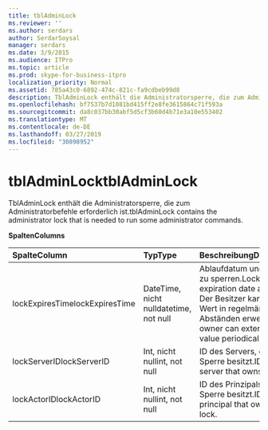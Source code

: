 ```yaml
---
title: tblAdminLock
ms.reviewer: ''
ms.author: serdars
author: SerdarSoysal
manager: serdars
ms.date: 3/9/2015
ms.audience: ITPro
ms.topic: article
ms.prod: skype-for-business-itpro
localization_priority: Normal
ms.assetid: 785a43c0-6892-474c-821c-fa9cdbeb99d8
description: TblAdminLock enthält die Administratorsperre, die zum Administratorbefehle erforderlich ist.
ms.openlocfilehash: bf7537b7d1081bd415ff2e8fe3615864c71f593a
ms.sourcegitcommit: da8c037bb30abf5d5cf3b60d4b71e3a10e553402
ms.translationtype: MT
ms.contentlocale: de-DE
ms.lasthandoff: 03/27/2019
ms.locfileid: "30898952"
---
```

# <a name="tbladminlock"></a><span data-ttu-id="9f696-103">tblAdminLock</span><span class="sxs-lookup"><span data-stu-id="9f696-103">tblAdminLock</span></span>
 
<span data-ttu-id="9f696-104">TblAdminLock enthält die Administratorsperre, die zum Administratorbefehle erforderlich ist.</span><span class="sxs-lookup"><span data-stu-id="9f696-104">tblAdminLock contains the administrator lock that is needed to run some administrator commands.</span></span>
  
<span data-ttu-id="9f696-105">**Spalten**</span><span class="sxs-lookup"><span data-stu-id="9f696-105">**Columns**</span></span>

|<span data-ttu-id="9f696-106">**Spalte**</span><span class="sxs-lookup"><span data-stu-id="9f696-106">**Column**</span></span>|<span data-ttu-id="9f696-107">**Typ**</span><span class="sxs-lookup"><span data-stu-id="9f696-107">**Type**</span></span>|<span data-ttu-id="9f696-108">**Beschreibung**</span><span class="sxs-lookup"><span data-stu-id="9f696-108">**Description**</span></span>|
|:-----|:-----|:-----|
|<span data-ttu-id="9f696-109">lockExpiresTime</span><span class="sxs-lookup"><span data-stu-id="9f696-109">lockExpiresTime</span></span>  <br/> |<span data-ttu-id="9f696-110">DateTime, nicht null</span><span class="sxs-lookup"><span data-stu-id="9f696-110">datetime, not null</span></span>  <br/> |<span data-ttu-id="9f696-111">Ablaufdatum und-Uhrzeit zu sperren.</span><span class="sxs-lookup"><span data-stu-id="9f696-111">Lock expiration date and time.</span></span> <span data-ttu-id="9f696-112">Der Besitzer kann diesen Wert in regelmäßigen Abständen erweitern.</span><span class="sxs-lookup"><span data-stu-id="9f696-112">The owner can extend this value periodically.</span></span>  <br/> |
|<span data-ttu-id="9f696-113">lockServerID</span><span class="sxs-lookup"><span data-stu-id="9f696-113">lockServerID</span></span>  <br/> |<span data-ttu-id="9f696-114">Int, nicht null</span><span class="sxs-lookup"><span data-stu-id="9f696-114">int, not null</span></span>  <br/> |<span data-ttu-id="9f696-115">ID des Servers, der die Sperre besitzt.</span><span class="sxs-lookup"><span data-stu-id="9f696-115">ID of the server that owns the lock.</span></span>  <br/> |
|<span data-ttu-id="9f696-116">lockActorID</span><span class="sxs-lookup"><span data-stu-id="9f696-116">lockActorID</span></span>  <br/> |<span data-ttu-id="9f696-117">Int, nicht null</span><span class="sxs-lookup"><span data-stu-id="9f696-117">int, not null</span></span>  <br/> |<span data-ttu-id="9f696-118">ID des Prinzipals, der die Sperre besitzt.</span><span class="sxs-lookup"><span data-stu-id="9f696-118">ID of the principal that owns the lock.</span></span>  <br/> |
   


